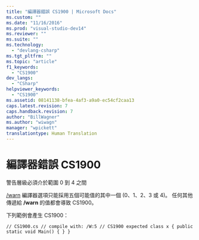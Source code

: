 ```yaml
---
title: "編譯器錯誤 CS1900 | Microsoft Docs"
ms.custom: ""
ms.date: "11/16/2016"
ms.prod: "visual-studio-dev14"
ms.reviewer: ""
ms.suite: ""
ms.technology: 
  - "devlang-csharp"
ms.tgt_pltfrm: ""
ms.topic: "article"
f1_keywords: 
  - "CS1900"
dev_langs: 
  - "CSharp"
helpviewer_keywords: 
  - "CS1900"
ms.assetid: 08141138-bfea-4af3-a9a0-ec54cf2caa13
caps.latest.revision: 7
caps.handback.revision: 7
author: "BillWagner"
ms.author: "wiwagn"
manager: "wpickett"
translationtype: Human Translation
---
```

# 編譯器錯誤 CS1900
警告層級必須介於範圍 0 到 4 之間  
  
 [\/warn](../../csharp/language-reference/compiler-options/warn-compiler-option.md) 編譯器選項只能採用五個可能值的其中一個 \(0、1、2、3 或 4\)。 任何其他傳遞給 **\/warn** 的值都會導致 CS1900。  
  
 下列範例會產生 CS1900：  
  
```  
// CS1900.cs // compile with: /W:5 // CS1900 expected class x { public static void Main() { } }  
```